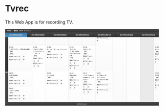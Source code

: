 Tvrec
=====

This Web App is for recording TV.

![capture](https://raw.githubusercontent.com/mrk21/tvrec/master/doc/capture.png)
